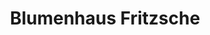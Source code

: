 ---
title: "Blumenhaus Fritzsche"
url: /poessneck/blumenhaus-fritzsche-malmsgelaenge/
shop: Garten-Center
---